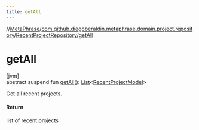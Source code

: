 ```yaml
---
title: getAll
---
```

//[MetaPhrase](../../../index.html)/[com.github.diegoberaldin.metaphrase.domain.project.repository](../index.html)/[RecentProjectRepository](index.html)/[getAll](get-all.html)



# getAll



[jvm]\
abstract suspend fun [getAll](get-all.html)(): [List](https://kotlinlang.org/api/latest/jvm/stdlib/kotlin.collections/-list/index.html)&lt;[RecentProjectModel](../../com.github.diegoberaldin.metaphrase.domain.project.data/-recent-project-model/index.html)&gt;



Get all recent projects.



#### Return



list of recent projects




